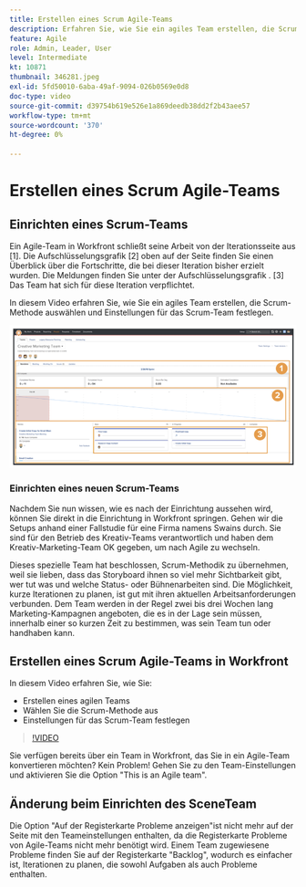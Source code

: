 ```yaml
---
title: Erstellen eines Scrum Agile-Teams
description: Erfahren Sie, wie Sie ein agiles Team erstellen, die Scrum-Methode auswählen und Einstellungen für das Scrum-Team festlegen.
feature: Agile
role: Admin, Leader, User
level: Intermediate
kt: 10871
thumbnail: 346281.jpeg
exl-id: 5fd50010-6aba-49af-9094-026b0569e0d8
doc-type: video
source-git-commit: d39754b619e526e1a869deedb38dd2f2b43aee57
workflow-type: tm+mt
source-wordcount: '370'
ht-degree: 0%

---
```


# Erstellen eines Scrum Agile-Teams

## Einrichten eines Scrum-Teams

Ein Agile-Team in Workfront schließt seine Arbeit von der Iterationsseite aus [1]. Die Aufschlüsselungsgrafik [2] oben auf der Seite finden Sie einen Überblick über die Fortschritte, die bei dieser Iteration bisher erzielt wurden. Die Meldungen finden Sie unter der Aufschlüsselungsgrafik . [3] Das Team hat sich für diese Iteration verpflichtet.

In diesem Video erfahren Sie, wie Sie ein agiles Team erstellen, die Scrum-Methode auswählen und Einstellungen für das Scrum-Team festlegen.

![Team-Seite](assets/scrum-agile-team-page.png)

### Einrichten eines neuen Scrum-Teams

Nachdem Sie nun wissen, wie es nach der Einrichtung aussehen wird, können Sie direkt in die Einrichtung in Workfront springen. Gehen wir die Setups anhand einer Fallstudie für eine Firma namens Swains durch. Sie sind für den Betrieb des Kreativ-Teams verantwortlich und haben dem Kreativ-Marketing-Team OK gegeben, um nach Agile zu wechseln.


Dieses spezielle Team hat beschlossen, Scrum-Methodik zu übernehmen, weil sie lieben, dass das Storyboard ihnen so viel mehr Sichtbarkeit gibt, wer tut was und welche Status- oder Bühnenarbeiten sind. Die Möglichkeit, kurze Iterationen zu planen, ist gut mit ihren aktuellen Arbeitsanforderungen verbunden. Dem Team werden in der Regel zwei bis drei Wochen lang Marketing-Kampagnen angeboten, die es in der Lage sein müssen, innerhalb einer so kurzen Zeit zu bestimmen, was sein Team tun oder handhaben kann.

## Erstellen eines Scrum Agile-Teams in Workfront

In diesem Video erfahren Sie, wie Sie:

- Erstellen eines agilen Teams
- Wählen Sie die Scrum-Methode aus
- Einstellungen für das Scrum-Team festlegen

>[!VIDEO](https://video.tv.adobe.com/v/346281/?quality=12&learn=on)

Sie verfügen bereits über ein Team in Workfront, das Sie in ein Agile-Team konvertieren möchten? Kein Problem! Gehen Sie zu den Team-Einstellungen und aktivieren Sie die Option &quot;This is an Agile team&quot;.



## Änderung beim Einrichten des SceneTeam

Die Option &quot;Auf der Registerkarte Probleme anzeigen&quot;ist nicht mehr auf der Seite mit den Teameinstellungen enthalten, da die Registerkarte Probleme von Agile-Teams nicht mehr benötigt wird. Einem Team zugewiesene Probleme finden Sie auf der Registerkarte &quot;Backlog&quot;, wodurch es einfacher ist, Iterationen zu planen, die sowohl Aufgaben als auch Probleme enthalten.
